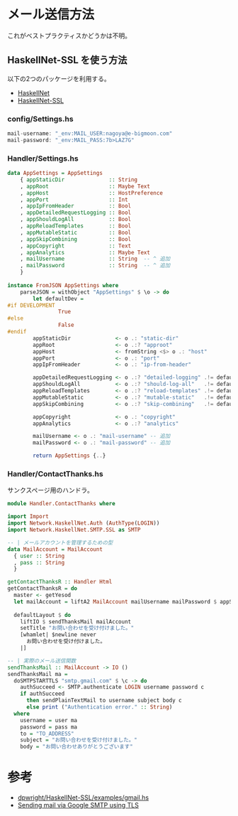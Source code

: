 # メール送信方法

これがベストプラクティスかどうかは不明。

## HaskellNet-SSL を使う方法

以下の2つのパッケージを利用する。

- [HaskellNet](https://www.stackage.org/package/HaskellNet)
- [HaskellNet-SSL](https://www.stackage.org/package/HaskellNet-SSL)

### config/Settings.hs

```haskell
mail-username: "_env:MAIL_USER:nagoya@e-bigmoon.com"
mail-password: "_env:MAIL_PASS:7b>LAZ7G"
```

### Handler/Settings.hs

```haskell
data AppSettings = AppSettings
    { appStaticDir              :: String
    , appRoot                   :: Maybe Text
    , appHost                   :: HostPreference
    , appPort                   :: Int
    , appIpFromHeader           :: Bool
    , appDetailedRequestLogging :: Bool
    , appShouldLogAll           :: Bool
    , appReloadTemplates        :: Bool
    , appMutableStatic          :: Bool
    , appSkipCombining          :: Bool
    , appCopyright              :: Text
    , appAnalytics              :: Maybe Text
    , mailUsername              :: String  -- ^ 追加
    , mailPassword              :: String  -- ^ 追加
    }
    
instance FromJSON AppSettings where
    parseJSON = withObject "AppSettings" $ \o -> do
        let defaultDev =
#if DEVELOPMENT
                True
#else
                False
#endif
        appStaticDir              <- o .: "static-dir"
        appRoot                   <- o .:? "approot"
        appHost                   <- fromString <$> o .: "host"
        appPort                   <- o .: "port"
        appIpFromHeader           <- o .: "ip-from-header"

        appDetailedRequestLogging <- o .:? "detailed-logging" .!= defaultDev
        appShouldLogAll           <- o .:? "should-log-all"   .!= defaultDev
        appReloadTemplates        <- o .:? "reload-templates" .!= defaultDev
        appMutableStatic          <- o .:? "mutable-static"   .!= defaultDev
        appSkipCombining          <- o .:? "skip-combining"   .!= defaultDev

        appCopyright              <- o .: "copyright"
        appAnalytics              <- o .:? "analytics"

        mailUsername <- o .: "mail-username" -- 追加
        mailPassword <- o .: "mail-password" -- 追加

        return AppSettings {..}
```

### Handler/ContactThanks.hs

サンクスページ用のハンドラ。

```haskell
module Handler.ContactThanks where

import Import
import Network.HaskellNet.Auth (AuthType(LOGIN))
import Network.HaskellNet.SMTP.SSL as SMTP

-- | メールアカウントを管理するための型
data MailAccount = MailAccount
  { user :: String
  , pass :: String
  }

getContactThanksR :: Handler Html
getContactThanksR = do
  master <- getYesod
  let mailAccount = liftA2 MailAccount mailUsername mailPassword $ appSettings master
  
  defaultLayout $ do
    liftIO $ sendThanksMail mailAccount
    setTitle "お問い合わせを受け付けました。"
    [whamlet| $newline never
      お問い合わせを受け付けました。
    |]

-- | 実際のメール送信関数
sendThanksMail :: MailAccount -> IO ()
sendThanksMail ma =
  doSMTPSTARTTLS "smtp.gmail.com" $ \c -> do
    authSucceed <- SMTP.authenticate LOGIN username password c
    if authSucceed
      then sendPlainTextMail to username subject body c
      else print ("Authentication error." :: String)
  where
    username = user ma
    password = pass ma
    to = "TO_ADDRESS"
    subject = "お問い合わせを受け付けました。"
    body = "お問い合わせありがとうございます"
```


# 参考
- [dpwright/HaskellNet-SSL/examples/gmail.hs](https://github.com/dpwright/HaskellNet-SSL/blob/master/examples/gmail.hs)
- [Sending mail via Google SMTP using TLS](https://stackoverflow.com/questions/12468516/sending-mail-via-google-smtp-using-tls)
